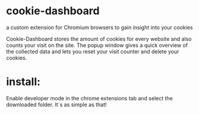 # cookie-dashboard
a custom extension for Chromium browsers to gain insight into your cookies

Cookie-Dashboard stores the amount of cookies for every website and also counts your visit on the site.
The popup window gives a quick overview of the collected data and lets you reset your visit counter and delete your cookies.

# install:
Enable developer mode in the chrome extensions tab and select the downloaded folder.
It´s as simple as that!
